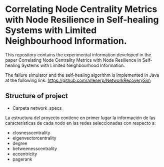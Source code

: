 # Correlating Node Centrality Metrics with Node Resilience in Self-healing Systems with Limited Neighbourhood Information.

This repository contains the experimental information developed in the paper  Correlating Node Centrality Metrics with Node Resilience in Self-healing Systems with Limited Neighbourhood Information.

The failure simulator and the self-healing algorithm is implemented in Java at the following link: https://github.com/arleserp/NetworkRecoverySim

## Structure of project 

* Carpeta network_specs

La estructura del proyecto contiene en primer lugar la información de las características de cada nodo en las redes seleccionadas con respecto a:

- closnesscentrality
- eigenvectorcentrality
- degree
- betweenesscentrality
- eccentricity
- pagerank



